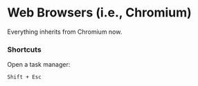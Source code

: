 # Web Browsers (i.e., Chromium)

Everything inherits from Chromium now.

### Shortcuts

Open a task manager:
```
Shift + Esc
```
